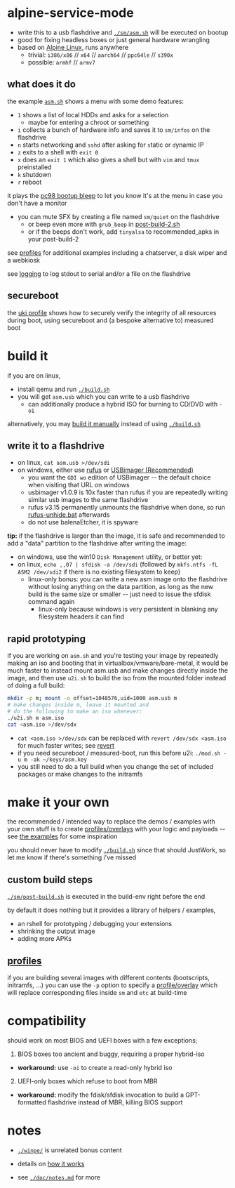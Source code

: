 # alpine-service-mode

* write this to a usb flashdrive and [`./sm/asm.sh`](./sm/asm.sh) will be executed on bootup
* good for fixing headless boxes or just general hardware wrangling
* based on [Alpine Linux](https://alpinelinux.org/), runs anywhere
  * trivial: `i386/x86` // `x64` // `aarch64` // `ppc64le` // `s390x`
  * possible: `armhf` // `armv7`


## what does it do

the example [`asm.sh`](./sm/asm.sh) shows a menu with some demo features:

* `1` shows a list of local HDDs and asks for a selection
  * maybe for entering a chroot or something
* `i` collects a bunch of hardware info and saves it to `sm/infos` on the flashdrive
* `n` starts networking and `sshd` after asking for `s`tatic or `d`ynamic IP
* `z` exits to a shell with `exit 0`
* `x` does an `exit 1` which also gives a shell but with `vim` and `tmux` preinstalled
* `k` shutdown
* `r` reboot

it plays the [pc98 bootup bleep](https://www.youtube.com/watch?v=9qof0qye1ao#t=6m28s) to let you know it's at the menu in case you don't have a monitor

* you can mute SFX by creating a file named `sm/quiet` on the flashdrive
  * or beep even more with `grub_beep` in [post-build-2.sh](https://github.com/9001/asm/blob/hovudstraum/p/big/sm/post-build-2.sh)
  * or if the beeps don't work, add `tinyalsa` to recommended_apks in your post-build-2

see [profiles](./p/) for additional examples including a chatserver, a disk wiper and a webkiosk

see [logging](./doc/notes.md#logging) to log stdout to serial and/or a file on the flashdrive


## secureboot

the [uki profile](./p/uki/) shows how to securely verify the integrity of all resources during boot, using secureboot and (a bespoke alternative to) measured boot


# build it

if you are on linux,
* install qemu and run [`./build.sh`](./build.sh)
* you will get `asm.usb` which you can write to a usb flashdrive
  * can additionally produce a hybrid ISO for burning to CD/DVD with `-oi`

alternatively, you may [build it manually](./doc/manual-build.md) instead of using [`./build.sh`](./build.sh)


## write it to a flashdrive

* on linux, `cat asm.usb >/dev/sdi`
* on windows, either use [rufus](https://github.com/pbatard/rufus/releases/) or [USBimager (Recommended)](https://bztsrc.gitlab.io/usbimager/)
  * you want the `GDI wo` edition of USBimager -- the default choice when visiting that URL on windows
  * usbimager v1.0.9 is 10x faster than rufus if you are repeatedly writing similar usb images to the same flashdrive
  * rufus v3.15 permanently unmounts the flashdrive when done, so run [rufus-unhide.bat](./doc/rufus-unhide.bat) afterwards
  * do not use balenaEtcher, it is spyware

**tip:** if the flashdrive is larger than the image, it is safe and recommended to add a "data" partition to the flashdrive after writing the image:
* on windows, use the win10 `Disk Management` utility, or better yet:
* on linux, `echo ,,07 | sfdisk -a /dev/sdi` (followed by `mkfs.ntfs -fL ASM2 /dev/sdi2` if there is no existing filesystem to keep)
  * linux-only bonus: you can write a new asm image onto the flashdrive without losing anything on the data partition, as long as the new build is the same size or smaller -- just need to issue the sfdisk command again
    * linux-only because windows is very persistent in blanking any filesystem headers it can find


## rapid prototyping

if you are working on `asm.sh` and you're testing your image by repeatedly making an iso and booting that in virtualbox/vmware/bare-metal, it would be much faster to instead mount asm.usb and make changes directly inside the image, and then use `u2i.sh` to build the iso from the mounted folder instead of doing a full build:

```bash
mkdir -p m; mount -o offset=1048576,uid=1000 asm.usb m
# make changes inside m, leave it mounted and
# do the following to make an iso whenever:
./u2i.sh m asm.iso
cat <asm.iso >/dev/sdx
```

* `cat <asm.iso >/dev/sdx` can be replaced with `revert /dev/sdx <asm.iso` for much faster writes; see [revert](https://github.com/9001/usr-local-bin/blob/master/revert)
* if you need secureboot / measured-boot, run this before u2i: `./mod.sh -u m -ak ~/keys/asm.key`
* you still need to do a full build when you change the set of included packages or make changes to the initramfs


# make it your own

the recommended / intended way to replace the demos / examples with your own stuff is to create [profiles/overlays](#profiles) with your logic and payloads -- see [the examples](./p/) for some inspiration

you should never have to modify [`./build.sh`](./build.sh) since that should JustWork, so let me know if there's something i've missed


## custom build steps

[`./sm/post-build.sh`](./sm/post-build.sh) is executed in the build-env right before the end

by default it does nothing but it provides a library of helpers / examples,
* an rshell for prototyping / debugging your extensions
* shrinking the output image
* adding more APKs


## [profiles](./p/)

if you are building several images with different contents (bootscripts, initramfs, ...) you can use the `-p` option to specify a [profile/overlay](./p/) which will replace corresponding files inside `sm` and `etc` at build-time


# compatibility

should work on most BIOS and UEFI boxes with a few exceptions;

1. BIOS boxes too ancient and buggy, requiring a proper hybrid-iso
  * **workaround:** use `-oi` to create a read-only hybrid iso

2. UEFI-only boxes which refuse to boot from MBR
  * **workaround:** modify the fdisk/sfdisk invocation to build a GPT-formatted flashdrive instead of MBR, killing BIOS support


# notes

* [`./winpe/`](./winpe/) is unrelated bonus content

* details on [how it works](./doc/how-it-works.md)

* see [`./doc/notes.md`](./doc/notes.md) for more
